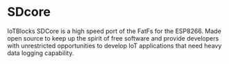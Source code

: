 # SDcore
IoTBlocks SDCore is a high speed port of the FatFs for the ESP8266. Made open source to keep up the spirit of free software and provide developers with unrestricted opportunities to develop IoT applications that need heavy data logging capability.

